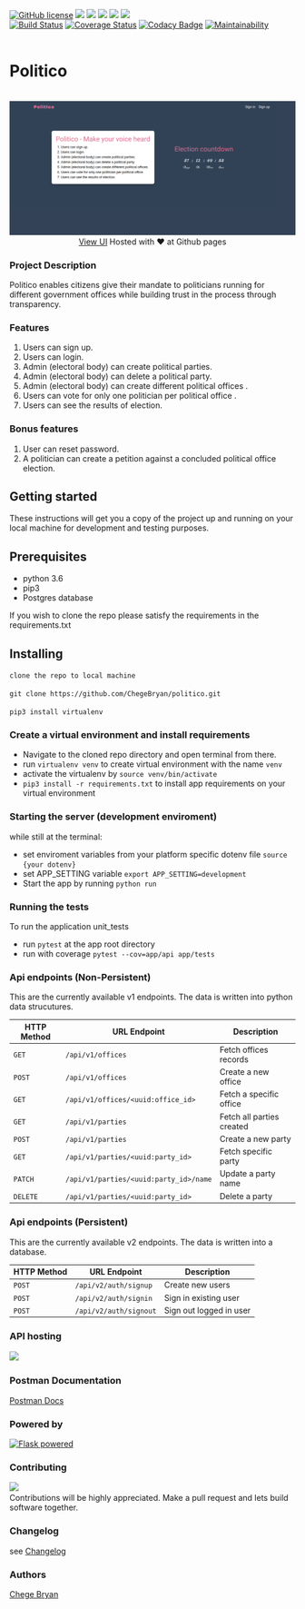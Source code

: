 [![GitHub
license](https://img.shields.io/github/license/ChegeBryan/politico.svg)](https://github.com/ChegeBryan/politico/blob/master/LICENSE)
![](https://img.shields.io/website-up-down-green-red/https/chegebryan.github.io/politico/UI/.svg?colorB=blue&style=flat)
![](https://img.shields.io/github/languages/count/ChegeBryan/politico.svg?style=flat)
![](https://img.shields.io/github/languages/top/ChegeBryan/politico.svg?colorB=blue&style=flat)
![](https://img.shields.io/github/repo-size/ChegeBryan/politico.svg?style=flat)
![](https://img.shields.io/badge/Andela%20Cohort-NB0--37-blue.svg)<br>
[![Build
Status](https://travis-ci.org/ChegeBryan/politico.svg?branch=develop)](https://travis-ci.org/ChegeBryan/politico)
[![Coverage
Status](https://coveralls.io/repos/github/ChegeBryan/politico/badge.svg?branch=develop)](https://coveralls.io/github/ChegeBryan/politico?branch=develop)
[![Codacy Badge](https://api.codacy.com/project/badge/Grade/1eeb18d72ffe4309812fd2ee5f9d0437)](https://www.codacy.com/app/ChegeBryan/politico?utm_source=github.com&amp;utm_medium=referral&amp;utm_content=ChegeBryan/politico&amp;utm_campaign=Badge_Grade)
[![Maintainability](https://api.codeclimate.com/v1/badges/3315f3314f723a7c6136/maintainability)](https://codeclimate.com/github/ChegeBryan/politico/maintainability)
<br><br>

# Politico
<p align=center>
<br>
<img src="./screenshot.png">
<a href="https://chegebryan.github.io/politico/UI">View UI</a> Hosted with ❤️ at Github pages
</br>

</p>

### Project Description
Politico enables citizens give their mandate to politicians running for
different government offices while building trust in the process through
transparency.

### Features
1. Users can sign up.
2. Users can login.
3. Admin (electoral body) can create political parties.
4. Admin (electoral body) can delete a political party.
5. Admin (electoral body) can create different political offices .
6. Users can vote for only one politician per political office .
7. Users can see the results of election.

### Bonus features
1. User can reset password.
2. A politician can create a petition against a concluded political office
   election.


## Getting started
These instructions will get you a copy of the project up and running on your local machine for development and testing purposes.

## Prerequisites

- python 3.6
- pip3
- Postgres database

If you wish to clone the repo please satisfy the requirements in the requirements.txt

## Installing
```
clone the repo to local machine

git clone https://github.com/ChegeBryan/politico.git

pip3 install virtualenv

```
### Create a virtual environment and install requirements
- Navigate to the cloned repo directory and open terminal from there.
- run `virtualenv venv` to create virtual environment with the name `venv`
- activate the virtualenv by `source venv/bin/activate`
- `pip3 install -r requirements.txt` to install app requirements on your virtual environment

### Starting the server (development enviroment)
while still at the terminal:
- set enviroment variables from your platform specific dotenv file `source {your dotenv}`
- set APP_SETTING variable `export APP_SETTING=development`
- Start the app by running `python run`

### Running the tests
To run the application unit_tests
- run `pytest` at the app root directory
- run with coverage `pytest --cov=app/api app/tests`

### Api endpoints (Non-Persistent)
This are the currently available v1 endpoints. The data is written into python data
strucutures.

| HTTP Method   | URL Endpoint  | Description  |
| -------- | ------------------------------------ | ---------------- |
| `GET`    | `/api/v1/offices`                    | Fetch offices records |
| `POST`   | `/api/v1/offices`                    | Create a new office |
| `GET`    | `/api/v1/offices/<uuid:office_id>`    | Fetch a specific office |
| `GET`    | `/api/v1/parties`                    | Fetch all parties created |
| `POST`   | `/api/v1/parties`                    | Create a new party |
| `GET`    | `/api/v1/parties/<uuid:party_id>`      | Fetch specific party |
| `PATCH`  | `/api/v1/parties/<uuid:party_id>/name` | Update a party name |
| `DELETE` | `/api/v1/parties/<uuid:party_id>`      | Delete a party |

### Api endpoints (Persistent)
This are the currently available v2 endpoints. The data is written into a database.

| HTTP Method   | URL Endpoint  | Description  |
| -------- | ----------------------------------- | ---------------- |
| `POST`   | `/api/v2/auth/signup`               | Create new users |
| `POST`   | `/api/v2/auth/signin`               | Sign in existing user |
| `POST`   | `/api/v2/auth/signout`              | Sign out logged in user |



### API hosting
[![](https://img.shields.io/badge/Heroku-v1-blue.svg)](https://politico-cb.herokuapp.com)

### Postman Documentation
[Postman Docs](https://documenter.getpostman.com/view/4869820/RztoM8mV)

### Powered by

<a href="http://flask.pocoo.org/"><img
   src="http://flask.pocoo.org/static/badges/flask-powered.png"
   border="0"
   alt="Flask powered"
   title="Flask powered"></a>

### Contributing
![](https://img.shields.io/badge/PR%27s-Welcome-blue.svg)<br>Contributions will be highly appreciated. Make a pull request and lets build
software together.

### Changelog
see [Changelog](./CHANGELOG.md)

### Authors
[Chege Bryan](https://github.com/ChegeBryan)

